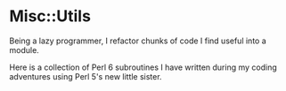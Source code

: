 # Misc::Utils

Being a lazy programmer, I refactor chunks of code I find useful into a module.

Here is a collection of Perl 6 subroutines I have written during my coding adventures using Perl 5's new little sister.


